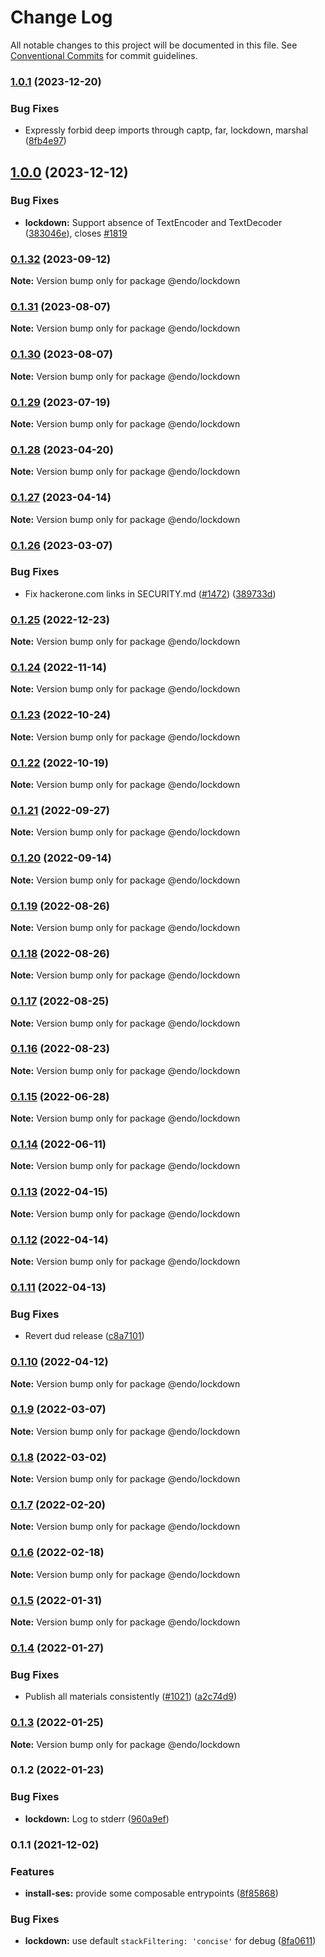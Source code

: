 # Change Log

All notable changes to this project will be documented in this file.
See [Conventional Commits](https://conventionalcommits.org) for commit guidelines.

### [1.0.1](https://github.com/endojs/endo/compare/@endo/lockdown@1.0.0...@endo/lockdown@1.0.1) (2023-12-20)


### Bug Fixes

* Expressly forbid deep imports through captp, far, lockdown, marshal ([8fb4e97](https://github.com/endojs/endo/commit/8fb4e9734bfeb7c024cd0b9d4916b7410159152a))



## [1.0.0](https://github.com/endojs/endo/compare/@endo/lockdown@0.1.32...@endo/lockdown@1.0.0) (2023-12-12)


### Bug Fixes

* **lockdown:** Support absence of TextEncoder and TextDecoder ([383046e](https://github.com/endojs/endo/commit/383046ed02ce20ca4ac0260340b5eea93bb67719)), closes [#1819](https://github.com/endojs/endo/issues/1819)



### [0.1.32](https://github.com/endojs/endo/compare/@endo/lockdown@0.1.31...@endo/lockdown@0.1.32) (2023-09-12)

**Note:** Version bump only for package @endo/lockdown





### [0.1.31](https://github.com/endojs/endo/compare/@endo/lockdown@0.1.29...@endo/lockdown@0.1.31) (2023-08-07)

**Note:** Version bump only for package @endo/lockdown





### [0.1.30](https://github.com/endojs/endo/compare/@endo/lockdown@0.1.29...@endo/lockdown@0.1.30) (2023-08-07)

**Note:** Version bump only for package @endo/lockdown





### [0.1.29](https://github.com/endojs/endo/compare/@endo/lockdown@0.1.28...@endo/lockdown@0.1.29) (2023-07-19)

**Note:** Version bump only for package @endo/lockdown





### [0.1.28](https://github.com/endojs/endo/compare/@endo/lockdown@0.1.27...@endo/lockdown@0.1.28) (2023-04-20)

**Note:** Version bump only for package @endo/lockdown

### [0.1.27](https://github.com/endojs/endo/compare/@endo/lockdown@0.1.26...@endo/lockdown@0.1.27) (2023-04-14)

**Note:** Version bump only for package @endo/lockdown

### [0.1.26](https://github.com/endojs/endo/compare/@endo/lockdown@0.1.25...@endo/lockdown@0.1.26) (2023-03-07)

### Bug Fixes

- Fix hackerone.com links in SECURITY.md ([#1472](https://github.com/endojs/endo/issues/1472)) ([389733d](https://github.com/endojs/endo/commit/389733dbc7a74992f909c38d27ea7e8e68623959))

### [0.1.25](https://github.com/endojs/endo/compare/@endo/lockdown@0.1.24...@endo/lockdown@0.1.25) (2022-12-23)

**Note:** Version bump only for package @endo/lockdown

### [0.1.24](https://github.com/endojs/endo/compare/@endo/lockdown@0.1.23...@endo/lockdown@0.1.24) (2022-11-14)

**Note:** Version bump only for package @endo/lockdown

### [0.1.23](https://github.com/endojs/endo/compare/@endo/lockdown@0.1.22...@endo/lockdown@0.1.23) (2022-10-24)

**Note:** Version bump only for package @endo/lockdown

### [0.1.22](https://github.com/endojs/endo/compare/@endo/lockdown@0.1.21...@endo/lockdown@0.1.22) (2022-10-19)

**Note:** Version bump only for package @endo/lockdown

### [0.1.21](https://github.com/endojs/endo/compare/@endo/lockdown@0.1.20...@endo/lockdown@0.1.21) (2022-09-27)

**Note:** Version bump only for package @endo/lockdown

### [0.1.20](https://github.com/endojs/endo/compare/@endo/lockdown@0.1.19...@endo/lockdown@0.1.20) (2022-09-14)

**Note:** Version bump only for package @endo/lockdown

### [0.1.19](https://github.com/endojs/endo/compare/@endo/lockdown@0.1.18...@endo/lockdown@0.1.19) (2022-08-26)

**Note:** Version bump only for package @endo/lockdown

### [0.1.18](https://github.com/endojs/endo/compare/@endo/lockdown@0.1.17...@endo/lockdown@0.1.18) (2022-08-26)

**Note:** Version bump only for package @endo/lockdown

### [0.1.17](https://github.com/endojs/endo/compare/@endo/lockdown@0.1.16...@endo/lockdown@0.1.17) (2022-08-25)

**Note:** Version bump only for package @endo/lockdown

### [0.1.16](https://github.com/endojs/endo/compare/@endo/lockdown@0.1.15...@endo/lockdown@0.1.16) (2022-08-23)

**Note:** Version bump only for package @endo/lockdown

### [0.1.15](https://github.com/endojs/endo/compare/@endo/lockdown@0.1.14...@endo/lockdown@0.1.15) (2022-06-28)

**Note:** Version bump only for package @endo/lockdown

### [0.1.14](https://github.com/endojs/endo/compare/@endo/lockdown@0.1.13...@endo/lockdown@0.1.14) (2022-06-11)

**Note:** Version bump only for package @endo/lockdown

### [0.1.13](https://github.com/endojs/endo/compare/@endo/lockdown@0.1.12...@endo/lockdown@0.1.13) (2022-04-15)

**Note:** Version bump only for package @endo/lockdown

### [0.1.12](https://github.com/endojs/endo/compare/@endo/lockdown@0.1.11...@endo/lockdown@0.1.12) (2022-04-14)

**Note:** Version bump only for package @endo/lockdown

### [0.1.11](https://github.com/endojs/endo/compare/@endo/lockdown@0.1.10...@endo/lockdown@0.1.11) (2022-04-13)

### Bug Fixes

- Revert dud release ([c8a7101](https://github.com/endojs/endo/commit/c8a71017d8d7af10a97909c9da9c5c7e59aed939))

### [0.1.10](https://github.com/endojs/endo/compare/@endo/lockdown@0.1.9...@endo/lockdown@0.1.10) (2022-04-12)

**Note:** Version bump only for package @endo/lockdown

### [0.1.9](https://github.com/endojs/endo/compare/@endo/lockdown@0.1.8...@endo/lockdown@0.1.9) (2022-03-07)

**Note:** Version bump only for package @endo/lockdown

### [0.1.8](https://github.com/endojs/endo/compare/@endo/lockdown@0.1.7...@endo/lockdown@0.1.8) (2022-03-02)

**Note:** Version bump only for package @endo/lockdown

### [0.1.7](https://github.com/endojs/endo/compare/@endo/lockdown@0.1.6...@endo/lockdown@0.1.7) (2022-02-20)

**Note:** Version bump only for package @endo/lockdown

### [0.1.6](https://github.com/endojs/endo/compare/@endo/lockdown@0.1.5...@endo/lockdown@0.1.6) (2022-02-18)

**Note:** Version bump only for package @endo/lockdown

### [0.1.5](https://github.com/endojs/endo/compare/@endo/lockdown@0.1.4...@endo/lockdown@0.1.5) (2022-01-31)

**Note:** Version bump only for package @endo/lockdown

### [0.1.4](https://github.com/endojs/endo/compare/@endo/lockdown@0.1.3...@endo/lockdown@0.1.4) (2022-01-27)

### Bug Fixes

- Publish all materials consistently ([#1021](https://github.com/endojs/endo/issues/1021)) ([a2c74d9](https://github.com/endojs/endo/commit/a2c74d9de68a325761d62e1b2187a117ef884571))

### [0.1.3](https://github.com/endojs/endo/compare/@endo/lockdown@0.1.2...@endo/lockdown@0.1.3) (2022-01-25)

**Note:** Version bump only for package @endo/lockdown

### 0.1.2 (2022-01-23)

### Bug Fixes

- **lockdown:** Log to stderr ([960a9ef](https://github.com/endojs/endo/commit/960a9ef79e8e36dd564d01016441119156f2ad08))

### 0.1.1 (2021-12-02)

### Features

- **install-ses:** provide some composable entrypoints ([8f85868](https://github.com/Agoric/agoric-sdk/commit/8f8586872febaa12857d0833bd19d71dc9aa8134))

### Bug Fixes

- **lockdown:** use default `stackFiltering: 'concise'` for debug ([8fa0611](https://github.com/Agoric/agoric-sdk/commit/8fa0611b474d2770fbbae6d0831c47d97fe68c0b))
